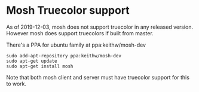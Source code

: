 Mosh Truecolor support
======================

As of 2019-12-03, mosh does not support truecolor in any released version.
However mosh does support truecolors if built from master.

There's a PPA for ubuntu family at ppa:keithw/mosh-dev

    sudo add-apt-repository ppa:keithw/mosh-dev
    sudo apt-get update
    sudo apt-get install mosh

Note that both mosh client and server must have truecolor support for this to work.
